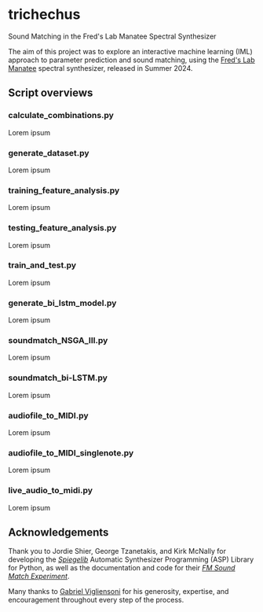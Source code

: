 # trichechus
Sound Matching in the Fred's Lab Manatee Spectral Synthesizer

The aim of this project was to explore an interactive machine learning (IML) approach to parameter prediction and sound matching, using the [Fred's Lab Manatee](https://fredslab.net/en/manatee-module.php) spectral synthesizer, released in Summer 2024. 

## Script overviews
### calculate_combinations.py
Lorem ipsum

### generate_dataset.py
Lorem ipsum

### training_feature_analysis.py
Lorem ipsum

### testing_feature_analysis.py
Lorem ipsum

### train_and_test.py
Lorem ipsum

### generate_bi_lstm_model.py
Lorem ipsum

### soundmatch_NSGA_III.py
Lorem ipsum

### soundmatch_bi-LSTM.py
Lorem ipsum

### audiofile_to_MIDI.py
Lorem ipsum

### audiofile_to_MIDI_singlenote.py
Lorem ipsum

### live_audio_to_midi.py
Lorem ipsum


## Acknowledgements
Thank you to Jordie Shier, George Tzanetakis, and Kirk McNally for developing the [_Spiegelib_](https://github.com/spiegelib/spiegelib) Automatic Synthesizer Programming (ASP) Library for Python, as well as the documentation and code for their [_FM Sound Match Experiment_](https://spiegelib.github.io/spiegelib/examples/fm_sound_match.html).

Many thanks to [Gabriel Vigliensoni](https://github.com/vigliensoni) for his generosity, expertise, and encouragement throughout every step of the process.
